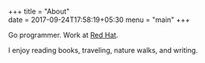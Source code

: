 +++
title = "About"                           
date = 2017-09-24T17:58:19+05:30
menu = "main"
+++

Go programmer. Work at [Red Hat](https://redhat.com).

I enjoy reading books, traveling, nature walks, and writing.